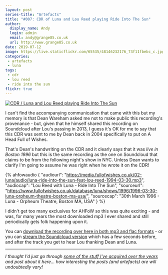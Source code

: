 ```yaml
---
layout: post
series-title: "Artefacts" 
title: "#007: CDR of Luna and Lou Reed playing Ride Into The Sun"
author:
  display_name: Andy
  login: admin
  email: andy@grange85.co.uk
  url: http://www.grange85.co.uk
date: 2019-07-12
image: https://live.staticflickr.com/65535/48146232176_73f11fbebc_c.jpg
categories:
 - artefacts
 - luna
tags:
 - cdr
 - lou reed
 - ride into the sun
flickr: true
---
```

<a data-flickr-embed="true"  href="https://www.flickr.com/photos/grange85/48146232176/in/dateposted/" title="CDR / Luna and Lou Reed playing Ride Into The Sun"><img src="https://live.staticflickr.com/65535/48146232176_73f11fbebc_c.jpg" alt="CDR / Luna and Lou Reed playing Ride Into The Sun"></a>

I can't find the accompanying communication that came with this but my memory is that Dean Wareham asked me not to make public this recording's provenance - but, given that he himself shared this recording on Soundcloud after Lou's passing in 2013, I guess it's OK for me to say that this CDR was sent to me by Dean back in 2004 specifically to put on A Head Full of Wishes.

That's Dean's handwriting on the CDR and it clearly says that it was _live in Boston 1996_ but this is the same recording as the one on Soundcloud that claims to be from the following night's show in NYC. Unless Dean wants to clarify I'm going to assume he was right when he wrote it on the CDR!

 {% ahfowaudio {
  "audiourl": "https://media.fullofwishes.co.uk/02-luna/audio/luna-ride-into-the-sun-feat-lou-reed-1994-03-30.mp3",
  "audiocap": "Lou Reed with Luna - Ride Into The Sun",
  "sourceurl": "https://www.fullofwishes.co.uk/database/luna/shows/1996/1996-03-30-luna-orpheum-theatre-boston-ma-usa/",
  "sourcecap": "30th March 1996 - Luna - Orpheum Theatre, Boston MA, USA"
  } %}

<!--more-->

I didn't get too many exclusives for AHFoW so this was quite exciting - and was, for many years the most downloaded mp3 I ever shared and still periodically gets folk happening upon it.

You can [download the recording over here in both mp3 and flac formats](https://www.fullofwishes.co.uk/2011/08/26/audio-luna-play-ride-into-the-sun-with-lou-reed/) - or you can [stream the Soundcloud version](https://soundcloud.com/deanwareham/ride-into-the-sun-lou-reed) which has a few seconds before, and after the track you get to hear Lou thanking Dean and Luna.

---

_I thought I'd just go through [some of the stuff I've acquired over the years](/category/artefacts/) and post about it here... how interesting the posts (and artefacts) are will undoubtedly vary!_

